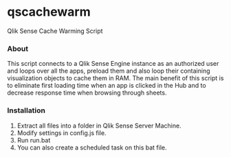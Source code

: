 # qscachewarm
Qlik Sense Cache Warming Script

### About
This script connects to a Qlik Sense Engine instance as an authorized user and loops over all the apps, preload them and also loop their containing visualization objects to cache them in RAM.
The main benefit of this script is to eliminate first loading time when an app is clicked in the Hub and to decrease response time when browsing through sheets.

### Installation
1. Extract all files into a folder in Qlik Sense Server Machine.
2. Modify settings in config.js file.
3. Run run.bat
4. You can also create a scheduled task on this bat file.

